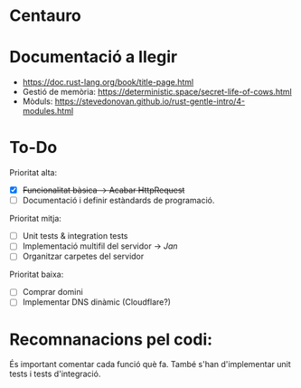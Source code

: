 # Centauro

# Documentació a llegir
- https://doc.rust-lang.org/book/title-page.html
- Gestió de memòria: https://deterministic.space/secret-life-of-cows.html
- Mòduls: https://stevedonovan.github.io/rust-gentle-intro/4-modules.html

# To-Do

Prioritat alta:
- [x] ~~Funcionalitat bàsica -> Acabar HttpRequest~~
- [ ] Documentació i definir estàndards de programació.

Prioritat mitja:
- [ ] Unit tests & integration tests
- [ ] Implementació multifil del servidor -> *Jan*
- [ ] Organitzar carpetes del servidor

Prioritat baixa:
- [ ] Comprar domini
- [ ] Implementar DNS dinàmic (Cloudflare?)

# Recomnanacions pel codi:
És important comentar cada funció què fa. També s'han d'implementar unit tests i tests d'integració.